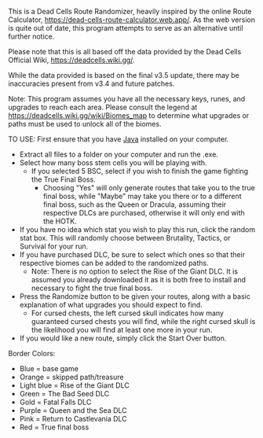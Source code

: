 This is a Dead Cells Route Randomizer, heavily inspired by the online Route Calculator, https://dead-cells-route-calculator.web.app/. As the web version is quite out of date, this program attempts to serve as an alternative until further notice.

Please note that this is all based off the data provided by the Dead Cells Official Wiki, https://deadcells.wiki.gg/.

While the data provided is based on the final v3.5 update, there may be inaccuracies present from v3.4 and future patches.

Note: This program assumes you have all the necessary keys, runes, and upgrades to reach each area. Please consult the legend at https://deadcells.wiki.gg/wiki/Biomes_map to determine what upgrades or paths must be used to unlock all of the biomes.

TO USE:
  First ensure that you have [Java](https://www.java.com/download/ie_manual.jsp) installed on your computer.
  - Extract all files to a folder on your computer and run the .exe.
  - Select how many boss stem cells you will be playing with.
    - If you selected 5 BSC, select if you wish to finish the game fighting the True Final Boss.
      - Choosing "Yes" will only generate routes that take you to the true final boss, while "Maybe" may take you there or to a different final boss, such as the Queen or Dracula, assuming their respective DLCs are purchased, otherwise it will only end with the HOTK.
  - If you have no idea which stat you wish to play this run, click the random stat box. This will randomly choose between Brutality, Tactics, or Survival for your run.
  - If you have purchased DLC, be sure to select which ones so that their respective biomes can be added to the randomized paths.
    - Note: There is no option to select the Rise of the Giant DLC. It is assumed you already downloaded it as it is both free to install and necessary to fight the true final boss.
  - Press the Randomize button to be given your routes, along with a basic explanation of what upgrades you should expect to find.
    - For cursed chests, the left cursed skull indicates how many guaranteed cursed chests you will find, while the right cursed skull is the likelihood you will find at least one more in your run.
  - If you would like a new route, simply click the Start Over button.

Border Colors:
  
  - Blue = base game
  - Orange = skipped path/treasure
  - Light blue = Rise of the Giant DLC
  - Green = The Bad Seed DLC
  - Gold = Fatal Falls DLC
  - Purple = Queen and the Sea DLC
  - Pink = Return to Castlevania DLC
  - Red = True final boss

